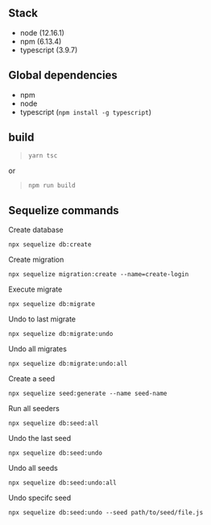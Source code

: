 ## Stack

- node (12.16.1)
- npm (6.13.4)
- typescript (3.9.7)

## Global dependencies

- npm
- node
- typescript (`npm install -g typescript`)

## build

> `yarn tsc`

or

> `npm run build`

## Sequelize commands

Create database

`npx sequelize db:create`

Create migration

`npx sequelize migration:create --name=create-login`

Execute migrate

`npx sequelize db:migrate`

Undo to last migrate

`npx sequelize db:migrate:undo`

Undo all migrates

`npx sequelize db:migrate:undo:all`

Create a seed

`npx sequelize seed:generate --name seed-name`

Run all seeders

`npx sequelize db:seed:all`

Undo the last seed

`npx sequelize db:seed:undo`

Undo all seeds

`npx sequelize db:seed:undo:all`

Undo specifc seed

`npx sequelize db:seed:undo --seed path/to/seed/file.js`